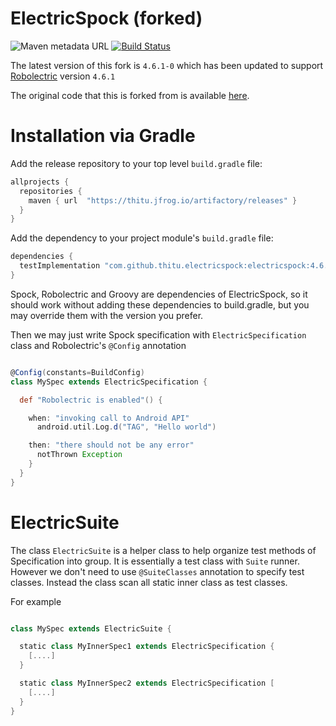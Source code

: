 # ElectricSpock (forked)

![Maven metadata URL](https://img.shields.io/maven-metadata/v?label=artifactory&metadataUrl=https%3A%2F%2Fthitu.jfrog.io%2Fartifactory%2Freleases%2Fcom%2Fgithub%2Fthitu%2Felectricspock%2Felectricspock%2Fmaven-metadata.xml)
[![Build Status](https://travis-ci.com/thitu/electricspock.svg?branch=master)](https://travis-ci.com/thitu/electricspock)

The latest version of this fork is `4.6.1-0` which has been updated to support [Robolectric](http://robolectric.org) version `4.6.1`

The original code that this is forked from is available [here](https://github.com/hkhc/electricspock).


# Installation via Gradle

Add the release repository to your top level `build.gradle` file:

```groovy
allprojects {
  repositories {
    maven { url  "https://thitu.jfrog.io/artifactory/releases" }
  }
}
```

Add the dependency to your project module's `build.gradle` file:

```groovy
dependencies {
  testImplementation "com.github.thitu.electricspock:electricspock:4.6.1-0"
}
```

Spock, Robolectric and Groovy are dependencies of ElectricSpock, so it should work without adding these dependencies to build.gradle, but you may override them with the version you prefer.

Then we may just write Spock specification with `ElectricSpecification` class and Robolectric's `@Config` annotation

```groovy

@Config(constants=BuildConfig)
class MySpec extends ElectricSpecification {

  def "Robolectric is enabled"() {

    when: "invoking call to Android API"
      android.util.Log.d("TAG", "Hello world")

    then: "there should not be any error"
      notThrown Exception
    }
  }
}

```

# ElectricSuite

The class `ElectricSuite` is a helper class to help organize test methods of Specification into group.
It is essentially a test class with `Suite` runner. However we don't need to use `@SuiteClasses` annotation
to specify test classes. Instead the class scan all static inner class as test classes.

For example

```groovy

class MySpec extends ElectricSuite {

  static class MyInnerSpec1 extends ElectricSpecification {
    [....]
  }

  static class MyInnerSpec2 extends ElectricSpecification [
    [....]
  }
}

```
